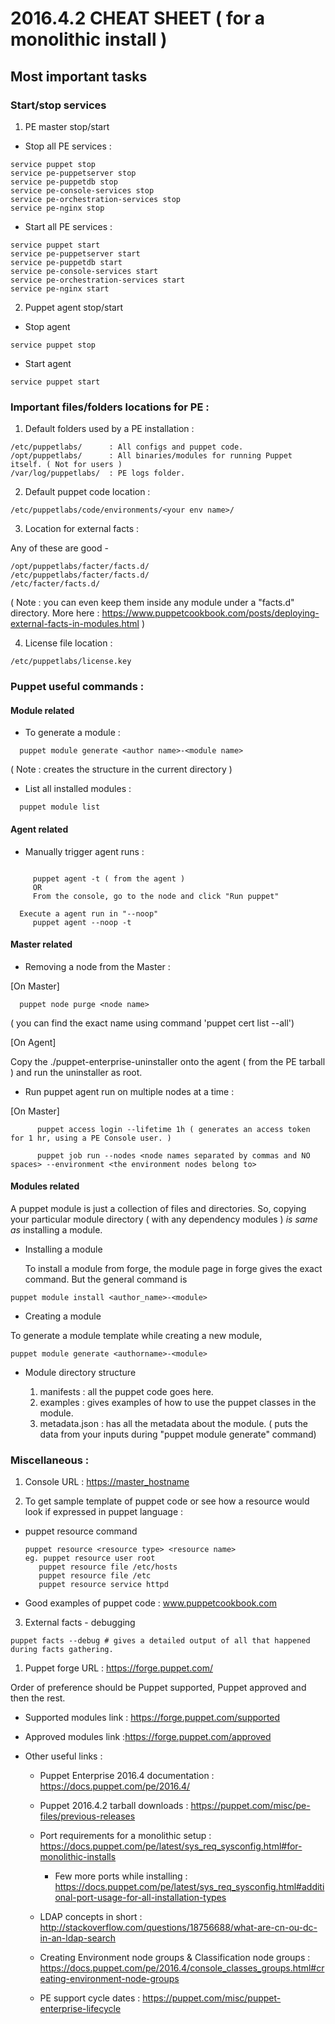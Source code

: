 # 2016.4.2 CHEAT SHEET ( for a monolithic install )

## Most important tasks

### Start/stop services

1. PE master stop/start

  - Stop all PE services :

  ```
  service puppet stop
  service pe-puppetserver stop
  service pe-puppetdb stop
  service pe-console-services stop
  service pe-orchestration-services stop
  service pe-nginx stop
  ```

  - Start all PE services :

  ```
  service puppet start
  service pe-puppetserver start
  service pe-puppetdb start
  service pe-console-services start
  service pe-orchestration-services start
  service pe-nginx start
  ```

2. Puppet agent stop/start

  - Stop agent 
```
service puppet stop
```
  - Start agent
```
service puppet start
```

### Important files/folders locations for PE :

1. Default folders used by a PE installation :

  ```
  /etc/puppetlabs/      : All configs and puppet code.
  /opt/puppetlabs/      : All binaries/modules for running Puppet itself. ( Not for users )
  /var/log/puppetlabs/  : PE logs folder.
  ```

2. Default puppet code location : 

  ```
  /etc/puppetlabs/code/environments/<your env name>/
  ```

3. Location for external facts :

  Any of these are good -

  ```
  /opt/puppetlabs/facter/facts.d/
  /etc/puppetlabs/facter/facts.d/
  /etc/facter/facts.d/
  ```

  ( Note : you can even keep them inside any module under a "facts.d" directory. More here : <https://www.puppetcookbook.com/posts/deploying-external-facts-in-modules.html> )

4. License file location :

  ```
  /etc/puppetlabs/license.key
  ```

### Puppet useful commands :

#### Module related

- To generate a module :

```
  puppet module generate <author name>-<module name>
```

( Note : creates the structure in the current directory )

- List all installed modules :

```
  puppet module list
```

#### Agent related

- Manually trigger agent runs :

```

     puppet agent -t ( from the agent )
     OR
     From the console, go to the node and click "Run puppet"

  Execute a agent run in "--noop"
     puppet agent --noop -t
```

#### Master related

- Removing a node from the Master :

[On Master]

```
  puppet node purge <node name>
```

( you can find the exact name using command 'puppet cert list --all')

[On Agent]

Copy the ./puppet-enterprise-uninstaller onto the agent ( from the PE tarball ) and run the uninstaller as root.

- Run puppet agent run on multiple nodes at a time :

[On Master]

```
      puppet access login --lifetime 1h ( generates an access token for 1 hr, using a PE Console user. )

      puppet job run --nodes <node names separated by commas and NO spaces> --environment <the environment nodes belong to>
```

#### Modules related

A puppet module is just a collection of files and directories. So, copying your particular module directory ( with any dependency modules ) _is same as_ installing a module.

- Installing a module

  To install a module from forge, the module page in forge gives the exact command. But the general command is

```
puppet module install <author_name>-<module>
```

- Creating a module

To generate a module template while creating a new module,

```
puppet module generate <authorname>-<module>
```

- Module directory structure

  1. manifests : all the puppet code goes here.
  2. examples : gives examples of how to use the puppet classes in the module.
  3. metadata.json : has all the metadata about the module. ( puts the data from your inputs during "puppet module generate" command)

### Miscellaneous :

1. Console URL : <https://master_hostname>

2. To get sample template of puppet code or see how a resource would look if expressed in puppet language :

  - puppet resource command

    ```
    puppet resource <resource type> <resource name>
    eg. puppet resource user root
       puppet resource file /etc/hosts
       puppet resource file /etc
       puppet resource service httpd
    ```

  - Good examples of puppet code : www.puppetcookbook.com

3. External facts - debugging

```
puppet facts --debug # gives a detailed output of all that happened during facts gathering.
```

1. Puppet forge URL : <https://forge.puppet.com/>

Order of preference should be Puppet supported, Puppet approved and then the rest.

- Supported modules link : <https://forge.puppet.com/supported>
- Approved modules link :<https://forge.puppet.com/approved>

- Other useful links :

  - Puppet Enterprise 2016.4 documentation : <https://docs.puppet.com/pe/2016.4/>

  - Puppet 2016.4.2 tarball downloads : <https://puppet.com/misc/pe-files/previous-releases>

  - Port requirements for a monolithic setup : <https://docs.puppet.com/pe/latest/sys_req_sysconfig.html#for-monolithic-installs>

    - Few more ports while installing : <https://docs.puppet.com/pe/latest/sys_req_sysconfig.html#additional-port-usage-for-all-installation-types>

  - LDAP concepts in short : <http://stackoverflow.com/questions/18756688/what-are-cn-ou-dc-in-an-ldap-search>

  - Creating Environment node groups & Classification node groups : <https://docs.puppet.com/pe/2016.4/console_classes_groups.html#creating-environment-node-groups>
  
  - PE support cycle dates : https://puppet.com/misc/puppet-enterprise-lifecycle

